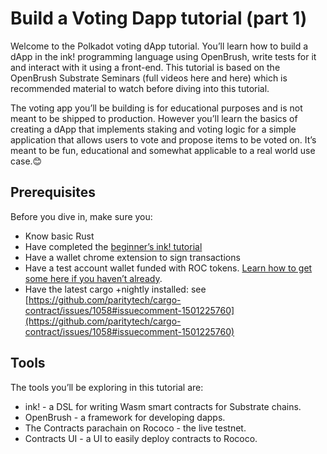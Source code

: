 # Build a Voting Dapp tutorial (part 1)

Welcome to the Polkadot voting dApp tutorial. You’ll learn how to build a dApp in the ink! programming language using OpenBrush, write tests for it and interact with it using a front-end. This tutorial is based on the OpenBrush Substrate Seminars (full videos here and here) which is recommended material to watch before diving into this tutorial.

The voting app you’ll be building is for educational purposes and is not meant to be shipped to production. However you’ll learn the basics of creating a dApp that implements staking and voting logic for a simple application that allows users to vote and propose items to be voted on. It’s meant to be fun, educational and somewhat applicable to a real world use case.😊

## Prerequisites

Before you dive in, make sure you:

- Know basic Rust
- Have completed the [beginner’s ink! tutorial](https://docs.substrate.io/tutorials/smart-contracts/)
- Have a wallet chrome extension to sign transactions
- Have a test account wallet funded with ROC tokens. [Learn how to get some here if you haven’t already](https://wiki.polkadot.network/docs/build-pdk#obtaining-roc).
- Have the latest cargo +nightly installed: see [https://github.com/paritytech/cargo-contract/issues/1058#issuecomment-1501225760](https://github.com/paritytech/cargo-contract/issues/1058#issuecomment-1501225760)

## Tools

The tools you’ll be exploring in this tutorial are: 

- ink! - a DSL for writing Wasm smart contracts for Substrate chains.
- OpenBrush - a framework for developing dapps.
- The Contracts parachain on Rococo - the live testnet.
- Contracts UI - a UI to easily deploy contracts to Rococo.
